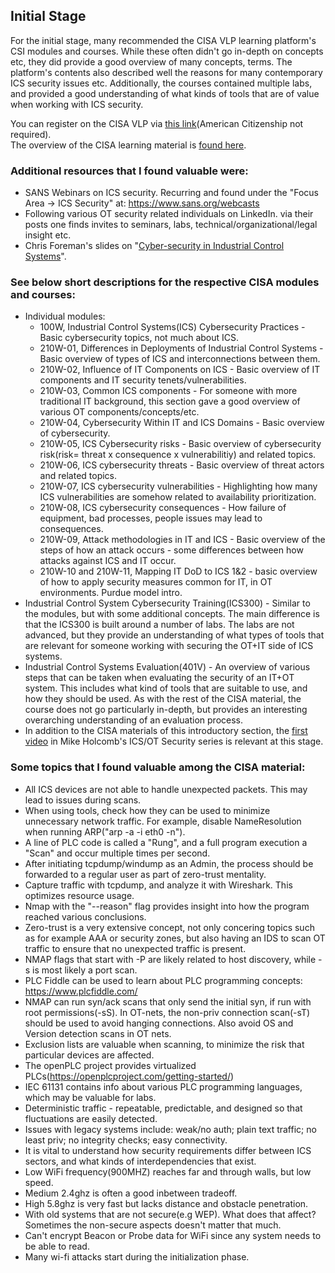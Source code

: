 ## Initial Stage
For the initial stage, many recommended the CISA VLP learning platform's CSI modules and courses. While these often didn't go in-depth on concepts etc, 
they did provide a good overview of many concepts, terms. The platform's contents also described well the reasons for many contemporary ICS security issues etc. Additionally, the courses contained multiple labs, and provided a good understanding of what kinds of tools that are of value when working with ICS security.  
  
You can register on the CISA VLP via [this link](https://ics-training.inl.gov/learn)(American Citizenship not required).   
The overview of the CISA learning material is [found here](https://www.cisa.gov/resources-tools/programs/ics-training-available-through-cisa).  

### Additional resources that I found valuable were:  
- SANS Webinars on ICS security. Recurring and found under the "Focus Area -> ICS Security" at: https://www.sans.org/webcasts  
- Following various OT security related individuals on LinkedIn. via their posts one finds invites to seminars, labs, technical/organizational/legal insight etc.
- Chris Foreman's slides on "[Cyber-security in Industrial Control Systems](https://engineering.purdue.edu/VAAMI/ICS-modules.pdf)".  

### See below short descriptions for the respective CISA modules and courses:  
- Individual modules:
  - 100W, Industrial Control Systems(ICS) Cybersecurity Practices - Basic cybersecurity topics, not much about ICS.  
  - 210W-01, Differences in Deployments of Industrial Control Systems - Basic overview of types of ICS and interconnections between them.  
  - 210W-02, Influence of IT Components on ICS - Basic overview of IT components and IT security tenets/vulnerabilities.  
  - 210W-03, Common ICS components - For someone with more traditional IT background, this section gave a good overview of various OT components/concepts/etc. 
  - 210W-04, Cybersecurity Within IT and ICS Domains - Basic overview of cybersecurity.  
  - 210W-05, ICS Cybersecurity risks - Basic overview of cybersecurity risk(risk= threat x consequence x vulnerabilitiy) and related topics.  
  - 210W-06, ICS cybersecurity threats - Basic overview of threat actors and related topics.  
  - 210W-07, ICS cybersecurity vulnerabilities - Highlighting how many ICS vulnerabilities are somehow related to availability prioritization.  
  - 210W-08, ICS cybersecurity consequences - How failure of equipment, bad processes, people issues may lead to consequences.  
  - 210W-09, Attack methodologies in IT and ICS - Basic overview of the steps of how an attack occurs - some differences between how attacks against ICS and IT occur.  
  - 210W-10 and 210W-11, Mapping IT DoD to ICS 1&2 - basic overview of how to apply security measures common for IT, in OT environments. Purdue model intro.   
- Industrial Control System Cybersecurity Training(ICS300) - Similar to the modules, but with some additional concepts. The main difference is that the ICS300 is built around a number of labs. The labs are not advanced, but they provide an understanding of what types of tools that are relevant for someone working with securing the OT+IT side of ICS systems.  
- Industrial Control Systems Evaluation(401V) - An overview of various steps that can be taken when evaluating the security of an IT+OT system. This includes what kind of tools that are suitable to use, and how they should be used. As with the rest of the CISA material, the course does not go particularly in-depth, but provides an interesting overarching understanding of an evaluation process.  
- In addition to the CISA materials of this introductory section, the [first video](https://www.youtube.com/watch?v=CCIrntyqe64&list=PLOSJSv0hbPZAlINIh1HcB0L8AZcSPc80g) in Mike Holcomb's ICS/OT Security series is relevant at this stage. 

### Some topics that I found valuable among the CISA material:  
- All ICS devices are not able to handle unexpected packets. This may lead to issues during scans.  
- When using tools, check how they can be used to minimize unnecessary network traffic. For example, disable NameResolution when running ARP("arp -a -i eth0 -n").  
- A line of PLC code is called a "Rung", and a full program execution a "Scan" and occur multiple times per second.  
- After initiating tcpdump/windump as an Admin, the process should be forwarded to a regular user as part of zero-trust mentality.  
- Capture traffic with tcpdump, and analyze it with Wireshark. This optimizes resource usage.  
- Nmap with the "--reason" flag provides insight into how the program reached various conclusions.  
- Zero-trust is a very extensive concept, not only concering topics such as for example AAA or security zones, but also having an IDS to scan OT traffic to ensure that no unexpected traffic is present.  
- NMAP flags that start with -P are likely related to host discovery, while -s is most likely a port scan.  
- PLC Fiddle can be used to learn about PLC programming concepts: https://www.plcfiddle.com/  
- NMAP can run syn/ack scans that only send the initial syn, if run with root permissions(-sS). In OT-nets, the non-priv connection scan(-sT) should be used to avoid hanging connections. Also avoid OS and Version detection scans in OT nets.  
- Exclusion lists are valuable when scanning, to minimize the risk that particular devices are affected.  
- The openPLC project provides virtualized PLCs(https://openplcproject.com/getting-started/)  
- IEC 61131 contains info about various PLC programming languages, which may be valuable for labs.  
- Deterministic traffic - repeatable, predictable, and designed so that fluctuations are easily detected.  
- Issues with legacy systems include: weak/no auth; plain text traffic; no least priv; no integrity checks; easy connectivity.  
- It is vital to understand how security requirements differ between ICS sectors, and what kinds of interdependencies that exist.  
- Low WiFi frequency(900MHZ) reaches far and through walls, but low speed.  
- Medium 2.4ghz is often a good inbetween tradeoff.  
- High 5.8ghz is very fast but lacks distance and obstacle penetration.  
- With old systems that are not secure(e.g WEP). What does that affect? Sometimes the non-secure aspects doesn't matter that much.  
- Can't encrypt Beacon or Probe data for WiFi since any system needs to be able to read.  
- Many wi-fi attacks start during the initialization phase.  
